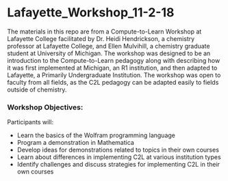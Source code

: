 # Lafayette_Workshop_11-2-18

The materials in this repo are from a Compute-to-Learn Workshop at Lafayette College facilitated by Dr. Heidi Hendrickson, a chemistry professor at Lafayette College, and Ellen Mulvihill, a chemistry graduate student at University of Michigan. The workshop was designed to be an introduction to the Compute-to-Learn pedagogy along with describing how it was first implemented at Michigan, an R1 institution, and then adapted to Lafayette, a Primarily Undergraduate Institution. The workshop was open to faculty from all fields, as the C2L pedagogy can be adapted easily to fields outside of chemistry. 

### Workshop Objectives: 
Participants will:
- Learn the basics of the Wolfram programming language
- Program a demonstration in Mathematica
- Develop ideas for demonstrations related to topics in their own courses
- Learn about differences in implementing C2L at various institution types
- Identify challenges and discuss strategies for implementing C2L in their own courses
